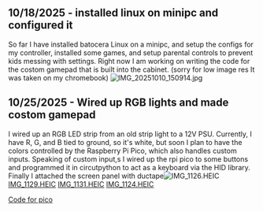 <!--
  ===================    !!READ THIS NOTICE!!   ====================
  DO NOT edit this file manually. Your changes WILL BE OVERWRITTEN!
  This journal is auto generated and updated by Hack Club Blueprint.
  To edit this file, please edit your journal entries on Blueprint.
  ==================================================================
-->

## 10/18/2025 - installed linux on minipc and configured it  

So far I have installed batocera Linux on a minipc, and setup the configs for my controller, installed some games, and setup parental controls to prevent kids messing with settings.  Right now I am working on writing the code for the costom gamepad that is built into the cabinet. (sorry for low image res It was taken on my chromebook)
![IMG_20251010_150914.jpg](https://blueprint.hackclub.com/user-attachments/blobs/proxy/eyJfcmFpbHMiOnsiZGF0YSI6MzA3NywicHVyIjoiYmxvYl9pZCJ9fQ==--aedd538fc56674d8802615ff23a38de14f46a9bb/IMG_20251010_150914.jpg)
  

## 10/25/2025 - Wired up RGB lights and  made costom gamepad  

I wired up an RGB LED strip from an old strip light to a 12V PSU. Currently, I have R, G, and B tied to ground, so it's white, but soon I plan to have the colors controlled by the Raspberry Pi Pico, which also handles custom inputs. Speaking of custom input,s I wired up the rpi pico to some buttons and programmed it in circutpython to act as a keyboard via the HID library. Finally I attached the screen panel with ductape![IMG_1126.HEIC](https://blueprint.hackclub.com/user-attachments/blobs/proxy/eyJfcmFpbHMiOnsiZGF0YSI6NTQyNywicHVyIjoiYmxvYl9pZCJ9fQ==--da0bac346e7a4a8f24637dc256c067f96d3b5abc/IMG_1126.HEIC)
[IMG_1129.HEIC](/user-attachments/blobs/proxy/eyJfcmFpbHMiOnsiZGF0YSI6NTQyOCwicHVyIjoiYmxvYl9pZCJ9fQ==--2a316fdbdcb90562cc26c2945177babb5bf25a9e/IMG_1129.HEIC)
[IMG_1131.HEIC](/user-attachments/blobs/proxy/eyJfcmFpbHMiOnsiZGF0YSI6NTQyOSwicHVyIjoiYmxvYl9pZCJ9fQ==--48d7798611b97f2fe53e679c102b049ea8500695/IMG_1131.HEIC)
[IMG_1124.HEIC](/user-attachments/blobs/proxy/eyJfcmFpbHMiOnsiZGF0YSI6NTQzMCwicHVyIjoiYmxvYl9pZCJ9fQ==--71285e6ff3e8d20caca7b4c53d97a195d42ec630/IMG_1124.HEIC)


[Code for pico](https://github.com/Rage65/Arcade-Machine/blob/main/costom%20gamepad/code.py)  

